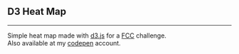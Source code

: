 ## D3 Heat Map

---

Simple heat map made with [d3.js](https://d3js.org/) for a [FCC](https://www.freecodecamp.org/) challenge.  
Also available at my [codepen](https://codepen.io/rob051815/full/ZErvdbL) account.
